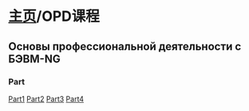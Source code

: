 # [主页](../README.md)/OPD课程

## Основы профессиональной деятельности c БЭВМ-NG

### Part
[Part1](/OPD/Part1.md)
[Part2](/OPD/Part2.md)
[Part3](/OPD/Part3.md)
[Part4](/OPD/Part4.md)
